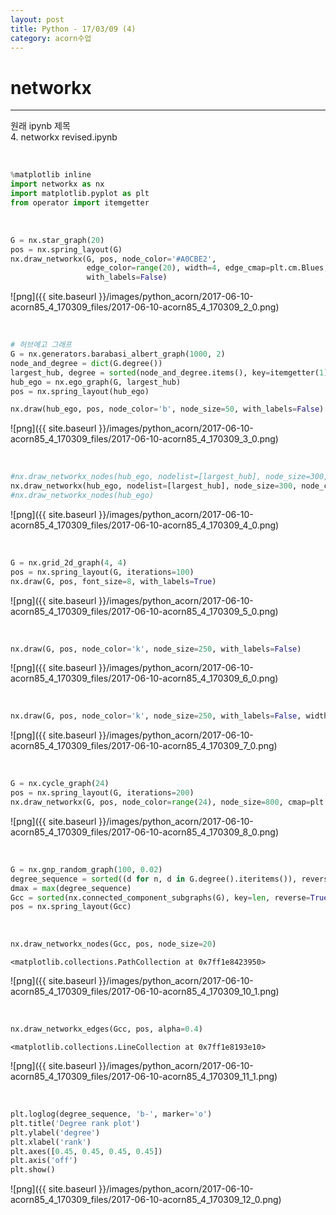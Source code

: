 ```yaml
---
layout: post
title: Python - 17/03/09 (4)
category: acorn수업
---
```


# networkx

---

원래 ipynb 제목  
4. networkx revised.ipynb  

<br>

```python
%matplotlib inline
import networkx as nx
import matplotlib.pyplot as plt
from operator import itemgetter
```

<br>

```python
G = nx.star_graph(20)
pos = nx.spring_layout(G)
nx.draw_networkx(G, pos, node_color='#A0CBE2',
                 edge_color=range(20), width=4, edge_cmap=plt.cm.Blues,
                 with_labels=False)
```


![png]({{ site.baseurl }}/images/python_acorn/2017-06-10-acorn85_4_170309_files/2017-06-10-acorn85_4_170309_2_0.png)

<br>

```python
# 허브에고 그래프
G = nx.generators.barabasi_albert_graph(1000, 2)
node_and_degree = dict(G.degree())
largest_hub, degree = sorted(node_and_degree.items(), key=itemgetter(1))[-1]
hub_ego = nx.ego_graph(G, largest_hub)
pos = nx.spring_layout(hub_ego)

nx.draw(hub_ego, pos, node_color='b', node_size=50, with_labels=False)
```


![png]({{ site.baseurl }}/images/python_acorn/2017-06-10-acorn85_4_170309_files/2017-06-10-acorn85_4_170309_3_0.png)

<br>

```python
#nx.draw_networkx_nodes(hub_ego, nodelist=[largest_hub], node_size=300, node_color='r')
nx.draw_networkx(hub_ego, nodelist=[largest_hub], node_size=300, node_color='r')
#nx.draw_networkx_nodes(hub_ego)
```


![png]({{ site.baseurl }}/images/python_acorn/2017-06-10-acorn85_4_170309_files/2017-06-10-acorn85_4_170309_4_0.png)

<br>

```python
G = nx.grid_2d_graph(4, 4)
pos = nx.spring_layout(G, iterations=100)
nx.draw(G, pos, font_size=8, with_labels=True)
```


![png]({{ site.baseurl }}/images/python_acorn/2017-06-10-acorn85_4_170309_files/2017-06-10-acorn85_4_170309_5_0.png)

<br>

```python
nx.draw(G, pos, node_color='k', node_size=250, with_labels=False)
```


![png]({{ site.baseurl }}/images/python_acorn/2017-06-10-acorn85_4_170309_files/2017-06-10-acorn85_4_170309_6_0.png)

<br>

```python
nx.draw(G, pos, node_color='k', node_size=250, with_labels=False, width=6)
```


![png]({{ site.baseurl }}/images/python_acorn/2017-06-10-acorn85_4_170309_files/2017-06-10-acorn85_4_170309_7_0.png)

<br>

```python
G = nx.cycle_graph(24)
pos = nx.spring_layout(G, iterations=200)
nx.draw_networkx(G, pos, node_color=range(24), node_size=800, cmap=plt.cm.Blues)
```


![png]({{ site.baseurl }}/images/python_acorn/2017-06-10-acorn85_4_170309_files/2017-06-10-acorn85_4_170309_8_0.png)

<br>

```python
G = nx.gnp_random_graph(100, 0.02)
degree_sequence = sorted((d for n, d in G.degree().iteritems()), reverse=True)
dmax = max(degree_sequence)
Gcc = sorted(nx.connected_component_subgraphs(G), key=len, reverse=True)[0]
pos = nx.spring_layout(Gcc)
```

<br>

```python
nx.draw_networkx_nodes(Gcc, pos, node_size=20)
```




    <matplotlib.collections.PathCollection at 0x7ff1e8423950>




![png]({{ site.baseurl }}/images/python_acorn/2017-06-10-acorn85_4_170309_files/2017-06-10-acorn85_4_170309_10_1.png)

<br>

```python
nx.draw_networkx_edges(Gcc, pos, alpha=0.4)
```




    <matplotlib.collections.LineCollection at 0x7ff1e8193e10>




![png]({{ site.baseurl }}/images/python_acorn/2017-06-10-acorn85_4_170309_files/2017-06-10-acorn85_4_170309_11_1.png)

<br>

```python
plt.loglog(degree_sequence, 'b-', marker='o')
plt.title('Degree rank plot')
plt.ylabel('degree')
plt.xlabel('rank')
plt.axes([0.45, 0.45, 0.45, 0.45])
plt.axis('off')
plt.show()
```


![png]({{ site.baseurl }}/images/python_acorn/2017-06-10-acorn85_4_170309_files/2017-06-10-acorn85_4_170309_12_0.png)
